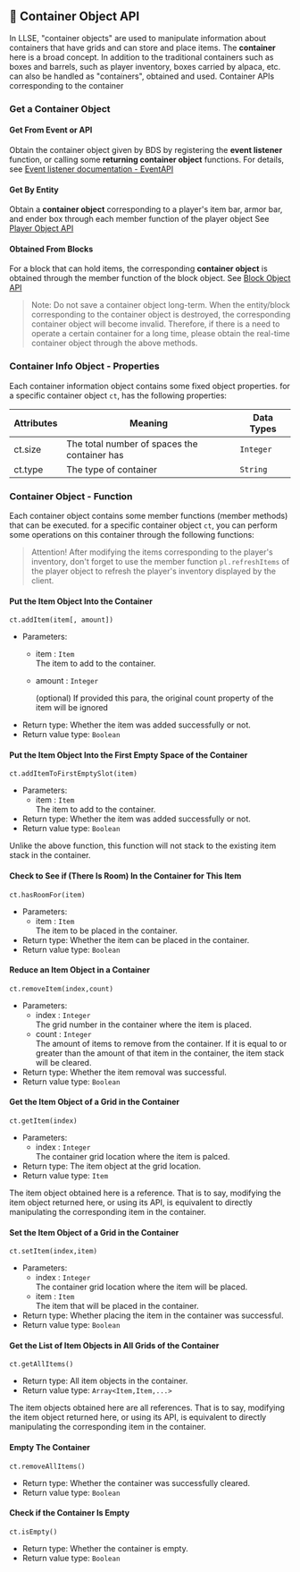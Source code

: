 ## 👜 Container Object API

In LLSE, "container objects" are used to manipulate information about containers that have grids and can store and place items.
The **container** here is a broad concept. In addition to the traditional containers such as boxes and barrels, such as player inventory, boxes carried by alpaca, etc. can also be handled as "containers", obtained and used. Container APIs  corresponding to the container

### Get a Container Object

#### Get From Event or API

Obtain the container object given by BDS by registering the **event listener** function, or calling some **returning container object** functions.
For details, see [Event listener documentation - EventAPI](../EventAPI/Listen)

#### Get By Entity 

Obtain a **container object** corresponding to a player's item bar, armor bar, and ender box through each member function of the player object
See [Player Object API](Player)

#### Obtained From Blocks

For a block that can hold items, the corresponding **container object** is obtained through the member function of the block object.
See [Block Object API](Block)

> Note: Do not save a container object long-term.
> When the entity/block corresponding to the container object is destroyed, the corresponding container object will become invalid. Therefore, if there is a need to operate a certain container for a long time, please obtain the real-time container object through the above methods.

### Container Info Object - Properties

Each container information object contains some fixed object properties. for a specific container object `ct`, has the following properties:

| Attributes| Meaning               | Data Types      |
| ------- | ------------------ | --------- |
| ct.size | The total number of spaces the container has | `Integer` |
| ct.type | The type of container       | `String`  |

### Container Object - Function

Each container object contains some member functions (member methods) that can be executed. for a specific container object `ct`, you can perform some operations on this container through the following functions:

> Attention! After modifying the items corresponding to the player's inventory, don't forget to use the member function `pl.refreshItems` of the player object to refresh the player's inventory displayed by the client.

#### Put the Item Object Into the Container

`ct.addItem(item[, amount])`

- Parameters: 
  - item : `Item`  
    The item to add to the container.

  - amount : `Integer`
  
    (optional) If provided this para, the original count property of the item will be ignored
- Return type: Whether the item was added successfully or not.
- Return value type: `Boolean`

#### Put the Item Object Into the First Empty Space of the Container

`ct.addItemToFirstEmptySlot(item)`

- Parameters: 
  - item : `Item`  
    The item to add to the container.
- Return type: Whether the item was added successfully or not.
- Return value type: `Boolean`

Unlike the above function, this function will not stack to the existing item stack in the container.

#### Check to See if (There Is Room) In the Container for This Item 

`ct.hasRoomFor(item)`

- Parameters: 
  - item : `Item`  
    The item to be placed in the container.
- Return type: Whether the item can be placed in the container.
- Return value type: `Boolean`

#### Reduce an Item Object in a Container

`ct.removeItem(index,count)`

- Parameters: 
  - index : `Integer`  
    The grid number in the container where the item is placed.
  - count : `Integer`  
    The amount of items to remove from the container. If it is equal to or greater than the amount of that item in the container, the item stack will be cleared.
- Return type: Whether the item removal was successful.
- Return value type: `Boolean`

#### Get the Item Object of a Grid in the Container

`ct.getItem(index)`

- Parameters: 
  - index : `Integer`  
    The container grid location where the item is palced.
- Return type: The item object at the grid location.
- Return value type: `Item`

The item object obtained here is a reference. That is to say, modifying the item object returned here, or using its API, is equivalent to directly manipulating the corresponding item in the container.

#### Set the Item Object of a Grid in the Container

`ct.setItem(index,item)`

- Parameters: 
  - index : `Integer`  
    The container grid location where the item will be placed.
  - item : `Item`  
    The item that will be placed in the container.
- Return type: Whether placing the item in the container was successful.
- Return value type: `Boolean`

#### Get the List of Item Objects in All Grids of the Container

`ct.getAllItems()`

- Return type: All item objects in the container.
- Return value type: `Array<Item,Item,...>`

The item objects obtained here are all references. That is to say, modifying the item object returned here, or using its API, is equivalent to directly manipulating the corresponding item in the container.

#### Empty The Container

`ct.removeAllItems()`

- Return type: Whether the container was successfully cleared.
- Return value type: `Boolean`

#### Check if the Container Is Empty

`ct.isEmpty()`

- Return type: Whether the container is empty.
- Return value type: `Boolean`